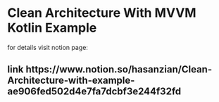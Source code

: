 # Clean Architecture With MVVM Kotlin Example

for details visit notion page:
<h2>link <a>https://www.notion.so/hasanzian/Clean-Architecture-with-example-ae906fed502d4e7fa7dcbf3e244f32fd</a></h2>
